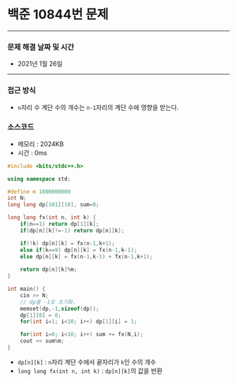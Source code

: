 
# 백준 10844번 문제

---

### 문제 해결 날짜 및 시간

- 2021년 1월 26일 

---

### 접근 방식
- `n`자리 수 계단 수의 개수는 `n-1`자리의 계단 수에 영향을 받는다.

### 소스코드
- 메모리 : 2024KB
- 시간 : 0ms
```c++
#include <bits/stdc++.h>

using namespace std;

#define m 1000000000
int N;
long long dp[101][10], sum=0;

long long fx(int n, int k) {
    if(n==1) return dp[1][k];
    if(dp[n][k]!=-1) return dp[n][k];

    if(!k) dp[n][k] = fx(n-1,k+1);
    else if(k==9) dp[n][k] = fx(n-1,k-1);
    else dp[n][k] = fx(n-1,k-1) + fx(n-1,k+1);
    
    return dp[n][k]%m;
}

int main() {
    cin >> N;
    // dp를 -1로 초기화.
    memset(dp,-1,sizeof(dp));
    dp[1][0] = 0;
    for(int i=1; i<10; i++) dp[1][i] = 1;

    for(int i=0; i<10; i++) sum += fx(N,i);
    cout << sum%m;
}
```
- `dp[n][k]` : `n`자리 계단 수에서 끝자리가 `k`인 수의 개수
- `long long fx(int n, int k)` : `dp[n][k]`의 값을 반환